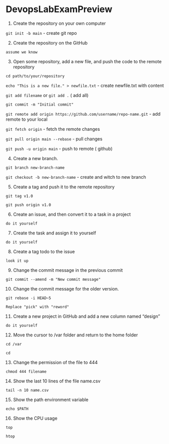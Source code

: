 # DevopsLabExamPreview

1. Create the repository on your own computer

`git init -b main` - create git repo

2. Create the repository on the GitHub

`assume we know`

3. Open some repository, add a new file, and push the code to the remote repository

`cd path/to/your/repository`

`echo "This is a new file." > newfile.txt` - create newfile.txt with content

`git add filename` or `git add .` ( add all)

`git commit -m "Initial commit"`

`git remote add origin https://github.com/username/repo-name.git` - add remote to your local

`git fetch origin` - fetch the remote changes

`git pull origin main --rebase` - pull changes

`git push -u origin main` - push to remote ( github)

4. Create a new branch.

`git branch new-branch-name`

`git checkout -b new-branch-name` - create and witch to new branch

5. Create a tag and push it to the remote repository

`git tag v1.0`

`git push origin v1.0`

6. Create an issue, and then convert it to a task in a project

`do it yourself`

7. Create the task and assign it to yourself

`do it yourself`

8. Create a tag todo to the issue

`look it up`

9. Change the commit message in the previous commit

`git commit --amend -m "New commit message"`

10. Change the commit message for the older version.

`git rebase -i HEAD~5`

`Replace "pick" with "reword"`

11. Create a new project in GitHub and add a new column named “design”

`do it yourself`

12. Move the cursor to /var folder and return to the home folder

`cd /var`

`cd `

13. Change the permission of the file to 444

`chmod 444 filename`

14. Show the last 10 lines of the file name.csv

`tail -n 10 name.csv`

15. Show the path environment variable

`echo $PATH`

16. Show the CPU usage

`top`

`htop`
